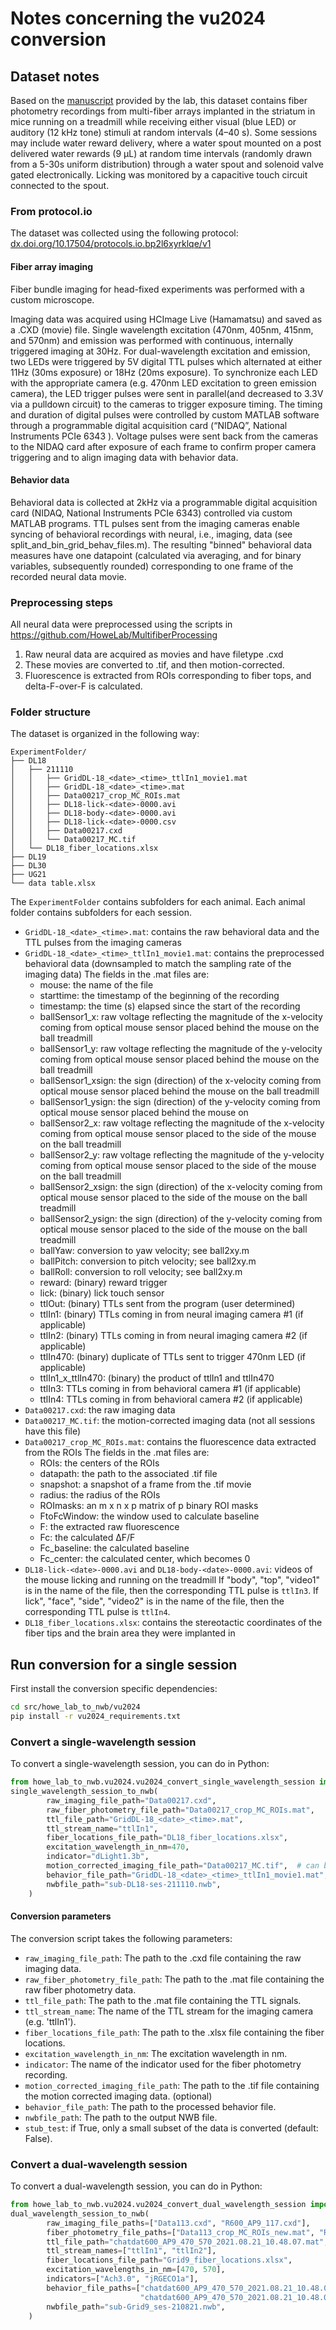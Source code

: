 # Notes concerning the vu2024 conversion

## Dataset notes

Based on the [manuscript](https://doi.org/10.1016/j.neuron.2023.12.011) provided by the lab, this dataset contains fiber
photometry recordings from multi-fiber arrays implanted in the striatum in mice running on a treadmill while receiving
either visual (blue LED) or auditory (12 kHz tone) stimuli at random intervals (4–40 s). Some sessions may include water
reward delivery, where a water spout mounted on a post delivered water rewards (9 μL) at random time intervals
(randomly drawn from a 5-30s uniform distribution) through a water spout and solenoid valve gated electronically.
Licking was monitored by a capacitive touch circuit connected to the spout.

### From protocol.io

The dataset was collected using the following protocol: [dx.doi.org/10.17504/protocols.io.bp2l6xyrklqe/v1](dx.doi.org/10.17504/protocols.io.bp2l6xyrklqe/v1)

#### Fiber array imaging

Fiber bundle imaging for head-fixed experiments was performed with a custom microscope.

Imaging data was acquired using HCImage Live (Hamamatsu) and saved as a .CXD (movie) file. Single wavelength excitation
(470nm, 405nm, 415nm, and 570nm) and emission was performed with continuous, internally triggered imaging at 30Hz.
For dual-wavelength excitation and emission, two LEDs were triggered by 5V digital TTL pulses which alternated at
either 11Hz (30ms exposure) or 18Hz (20ms exposure). To synchronize each LED with the appropriate camera
(e.g. 470nm LED excitation to green emission camera), the LED trigger pulses were sent in parallel(and decreased to 3.3V
via a pulldown circuit) to the cameras to trigger exposure timing. The timing and duration of digital pulses were
controlled by custom MATLAB software through a programmable digital acquisition card (“NIDAQ”, National Instruments PCIe
6343 ). Voltage pulses were sent back from the cameras to the NIDAQ card after exposure of each frame to confirm proper
camera triggering and to align imaging data with behavior data.

#### Behavior data

Behavioral data is collected at 2kHz via a programmable digital acquisition card (NIDAQ, National Instruments PCIe 6343) controlled via custom MATLAB programs.
TTL pulses sent from the imaging cameras enable syncing of behavioral recordings with neural, i.e., imaging, data (see split_and_bin_grid_behav_files.m).
The resulting "binned" behavioral data measures have one datapoint (calculated via averaging, and for binary variables, subsequently rounded) corresponding to one frame of the recorded neural data movie.

### Preprocessing steps

All neural data were preprocessed using the scripts in https://github.com/HoweLab/MultifiberProcessing

1. Raw neural data are acquired as movies and have filetype .cxd
2. These movies are converted to .tif, and then motion-corrected.
3. Fluorescence is extracted from ROIs corresponding to fiber tops, and delta-F-over-F is calculated.

### Folder structure

The dataset is organized in the following way:

    ExperimentFolder/
    ├── DL18
    │   ├── 211110
    │   │   ├── GridDL-18_<date>_<time>_ttlIn1_movie1.mat
    │   │   ├── GridDL-18_<date>_<time>.mat
    │   │   ├── Data00217_crop_MC_ROIs.mat
    │   │   ├── DL18-lick-<date>-0000.avi
    │   │   ├── DL18-body-<date>-0000.avi
    │   │   ├── DL18-lick-<date>-0000.csv
    │   │   ├── Data00217.cxd
    │   │   └── Data00217_MC.tif
    │   └── DL18_fiber_locations.xlsx
    ├── DL19
    ├── DL30
    ├── UG21
    └── data table.xlsx

The `ExperimentFolder` contains subfolders for each animal. Each animal folder contains subfolders for each session.

- `GridDL-18_<date>_<time>.mat`: contains the raw behavioral data and the TTL pulses from the imaging cameras
- `GridDL-18_<date>_<time>_ttlIn1_movie1.mat`: contains the preprocessed behavioral data (downsampled to match the sampling rate of the imaging data)
  The fields in the .mat files are:
  * mouse: the name of the file
  * starttime: the timestamp of the beginning of the recording
  * timestamp: the time (s) elapsed since the start of the recording
  * ballSensor1_x: raw voltage reflecting the magnitude of the x-velocity coming from optical mouse sensor placed behind the mouse on the ball treadmill
  * ballSensor1_y: raw voltage reflecting the magnitude of the y-velocity coming from optical mouse sensor placed behind the mouse on the ball treadmill
  * ballSensor1_xsign: the sign (direction) of the x-velocity coming from optical mouse sensor placed behind the mouse on the ball treadmill
  * ballSensor1_ysign: the sign (direction) of the y-velocity coming from optical mouse sensor placed behind the mouse on
  * ballSensor2_x: raw voltage reflecting the magnitude of the x-velocity coming from optical mouse sensor placed to the side of the mouse on the ball treadmill
  * ballSensor2_y: raw voltage reflecting the magnitude of the y-velocity coming from optical mouse sensor placed to the side of the mouse on the ball treadmill
  * ballSensor2_xsign: the sign (direction) of the x-velocity coming from optical mouse sensor placed to the side of the mouse on the ball treadmill
  * ballSensor2_ysign: the sign (direction) of the y-velocity coming from optical mouse sensor placed to the side of the mouse on the ball treadmill
  * ballYaw: conversion to yaw velocity; see ball2xy.m
  * ballPitch: conversion to pitch velocity; see ball2xy.m
  * ballRoll: conversion to roll velocity; see ball2xy.m
  * reward: (binary) reward trigger
  * lick: (binary) lick touch sensor
  * ttlOut: (binary) TTLs sent from the program (user determined)
  * ttlIn1: (binary) TTLs coming in from neural imaging camera #1 (if applicable)
  * ttlIn2: (binary) TTLs coming in from neural imaging camera #2 (if applicable)
  * ttlIn470: (binary) duplicate of TTLs sent to trigger 470nm LED (if applicable)
  * ttlIn1_x_ttlIn470: (binary) the product of ttlIn1 and ttlIn470
  * ttlIn3: TTLs coming in from behavioral camera #1 (if applicable)
  * ttlIn4: TTLs coming in from behavioral camera #2 (if applicable)
- `Data00217.cxd`: the raw imaging data
- `Data00217_MC.tif`: the motion-corrected imaging data (not all sessions have this file)
- `Data00217_crop_MC_ROIs.mat`: contains the fluorescence data extracted from the ROIs
   The fields in the .mat files are:
   * ROIs: the centers of the ROIs
   * datapath: the path to the associated .tif file
   * snapshot: a snapshot of a frame from the .tif movie
   * radius: the radius of the ROIs
   * ROImasks: an m x n x p matrix of p binary ROI masks
   * FtoFcWindow: the window used to calculate baseline
   * F: the extracted raw fluorescence
   * Fc: the calculated ΔF/F
   * Fc_baseline: the calculated baseline
   * Fc_center: the calculated center, which becomes 0
- `DL18-lick-<date>-0000.avi` and `DL18-body-<date>-0000.avi`: videos of the mouse licking and running on the treadmill
   If "body", "top", "video1" is in the name of the file, then the corresponding TTL pulse is `ttlIn3`.
   If lick", "face", "side", "video2" is in the name of the file, then the corresponding TTL pulse is `ttlIn4`.
- `DL18_fiber_locations.xlsx`: contains the stereotactic coordinates of the fiber tips and the brain area they were implanted in

## Run conversion for a single session

First install the conversion specific dependencies:

```bash
cd src/howe_lab_to_nwb/vu2024
pip install -r vu2024_requirements.txt
```

### Convert a single-wavelength session

To convert a single-wavelength session, you can do in Python:

```python
from howe_lab_to_nwb.vu2024.vu2024_convert_single_wavelength_session import  single_wavelength_session_to_nwb
single_wavelength_session_to_nwb(
        raw_imaging_file_path="Data00217.cxd",
        raw_fiber_photometry_file_path="Data00217_crop_MC_ROIs.mat",
        ttl_file_path="GridDL-18_<date>_<time>.mat",
        ttl_stream_name="ttlIn1",
        fiber_locations_file_path="DL18_fiber_locations.xlsx",
        excitation_wavelength_in_nm=470,
        indicator="dLight1.3b",
        motion_corrected_imaging_file_path="Data00217_MC.tif",  # can be None
        behavior_file_path="GridDL-18_<date>_<time>_ttlIn1_movie1.mat",
        nwbfile_path="sub-DL18-ses-211110.nwb",
    )
```

#### Conversion parameters

The conversion script takes the following parameters:

- `raw_imaging_file_path`: The path to the .cxd file containing the raw imaging data.
- `raw_fiber_photometry_file_path`: The path to the .mat file containing the raw fiber photometry data.
- `ttl_file_path`: The path to the .mat file containing the TTL signals.
- `ttl_stream_name`: The name of the TTL stream for the imaging camera (e.g. 'ttlIn1').
- `fiber_locations_file_path`: The path to the .xlsx file containing the fiber locations.
- `excitation_wavelength_in_nm`: The excitation wavelength in nm.
- `indicator`: The name of the indicator used for the fiber photometry recording.
- `motion_corrected_imaging_file_path`: The path to the .tif file containing the motion corrected imaging data. (optional)
- `behavior_file_path`: The path to the processed behavior file.
- `nwbfile_path`: The path to the output NWB file.
- `stub_test`: if True, only a small subset of the data is converted (default: False).

### Convert a dual-wavelength session

To convert a dual-wavelength session, you can do in Python:

```python
from howe_lab_to_nwb.vu2024.vu2024_convert_dual_wavelength_session import dual_wavelength_session_to_nwb
dual_wavelength_session_to_nwb(
        raw_imaging_file_paths=["Data113.cxd", "R600_AP9_117.cxd"],
        fiber_photometry_file_paths=["Data113_crop_MC_ROIs_new.mat", "R600_AP9_117_crop_MC_ROIs_new.mat"],
        ttl_file_path="chatdat600_AP9_470_570_2021.08.21_10.48.07.mat",
        ttl_stream_names=["ttlIn1", "ttlIn2"],
        fiber_locations_file_path="Grid9_fiber_locations.xlsx",
        excitation_wavelengths_in_nm=[470, 570],
        indicators=["Ach3.0", "jRGECO1a"],
        behavior_file_paths=["chatdat600_AP9_470_570_2021.08.21_10.48.07_aligned_ttlIn1_movie1.mat",
                             "chatdat600_AP9_470_570_2021.08.21_10.48.07_aligned_ttlIn2_movie1.mat"],
        nwbfile_path="sub-Grid9_ses-210821.nwb",
    )
```
